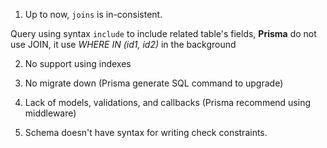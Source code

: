 1. Up to now, `joins` is in-consistent.

Query using syntax `include` to include related table's fields, **Prisma** do not use JOIN, it use *WHERE IN (id1, id2)* in the background

2. No support using indexes

3. No migrate down (Prisma generate SQL command to upgrade)

4. Lack of models, validations, and callbacks (Prisma recommend using middleware)

5. Schema doesn't have syntax for writing check constraints.
